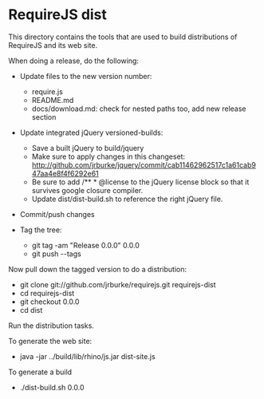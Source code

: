 # RequireJS dist

This directory contains the tools that are used to build distributions of RequireJS and its web site.

When doing a release, do the following:

* Update files to the new version number:
    * require.js
    * README.md
    * docs/download.md: check for nested paths too, add new release section
* Update integrated jQuery versioned-builds:
    * Save a built jQuery to build/jquery
    * Make sure to apply changes in this changeset: http://github.com/jrburke/jquery/commit/cab11462962517c1a61cab947aa4e8f4f6292e61
    * Be sure to add /** * @license to the jQuery license block so that it survives google closure compiler.
    * Update dist/dist-build.sh to reference the right jQuery file.
* Commit/push changes

* Tag the tree:
    * git tag -am "Release 0.0.0" 0.0.0
    * git push --tags

Now pull down the tagged version to do a distribution:

* git clone git://github.com/jrburke/requirejs.git requirejs-dist
* cd requirejs-dist
* git checkout 0.0.0
* cd dist

Run the distribution tasks.

To generate the web site:

* java -jar ../build/lib/rhino/js.jar dist-site.js

To generate a build

* ./dist-build.sh 0.0.0

